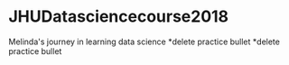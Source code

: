 # JHUDatasciencecourse2018
Melinda's journey in learning data science
*delete practice bullet
*delete practice bullet
